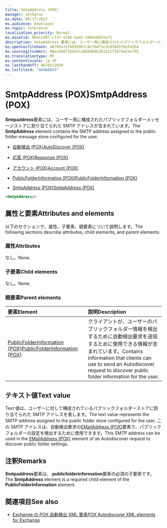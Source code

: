 ```yaml
---
title: SmtpAddress (POX)
manager: sethgros
ms.date: 09/17/2015
ms.audience: Developer
ms.topic: reference
localization_priority: Normal
ms.assetid: 984ccd97-c337-47b6-ba42-3405a8b55a71
description: SmtpAddress 要素には、ユーザー用に構成されたパブリックフォルダーメッセージストアに割り当てられた SMTP アドレスが含まれています。
ms.openlocfilehash: 48703a11fb056967c6c76073c2e928d5f6efa264
ms.sourcegitcommit: 88ec988f2bb67c1866d06b361615f3674a24e795
ms.translationtype: MT
ms.contentlocale: ja-JP
ms.lasthandoff: 06/03/2020
ms.locfileid: "44468643"
---
```

# <a name="smtpaddress-pox"></a><span data-ttu-id="cb174-103">SmtpAddress (POX)</span><span class="sxs-lookup"><span data-stu-id="cb174-103">SmtpAddress (POX)</span></span>

<span data-ttu-id="cb174-104">**Smtpaddress**要素には、ユーザー用に構成されたパブリックフォルダーメッセージストアに割り当てられた SMTP アドレスが含まれています。</span><span class="sxs-lookup"><span data-stu-id="cb174-104">The **SmtpAddress** element contains the SMTP address assigned to the public folder message store configured for the user.</span></span> 
  
- [<span data-ttu-id="cb174-105">自動検出 (POX)</span><span class="sxs-lookup"><span data-stu-id="cb174-105">AutoDiscover (POX)</span></span>](autodiscover-pox.md)
  
- [<span data-ttu-id="cb174-106">応答 (POX)</span><span class="sxs-lookup"><span data-stu-id="cb174-106">Response (POX)</span></span>](response-pox.md)
  
- [<span data-ttu-id="cb174-107">アカウント (POX)</span><span class="sxs-lookup"><span data-stu-id="cb174-107">Account (POX)</span></span>](account-pox.md)
  
- [<span data-ttu-id="cb174-108">PublicFolderInformation (POX)</span><span class="sxs-lookup"><span data-stu-id="cb174-108">PublicFolderInformation (POX)</span></span>](publicfolderinformation-pox.md)
  
- [<span data-ttu-id="cb174-109">SmtpAddress (POX)</span><span class="sxs-lookup"><span data-stu-id="cb174-109">SmtpAddress (POX)</span></span>](smtpaddress-pox.md)
  
```XML
<SmtpAddress/>
```

## <a name="attributes-and-elements"></a><span data-ttu-id="cb174-110">属性と要素</span><span class="sxs-lookup"><span data-stu-id="cb174-110">Attributes and elements</span></span>

<span data-ttu-id="cb174-111">以下のセクションで、属性、子要素、親要素について説明します。</span><span class="sxs-lookup"><span data-stu-id="cb174-111">The following sections describe attributes, child elements, and parent elements.</span></span>
  
### <a name="attributes"></a><span data-ttu-id="cb174-112">属性</span><span class="sxs-lookup"><span data-stu-id="cb174-112">Attributes</span></span>

<span data-ttu-id="cb174-113">なし。</span><span class="sxs-lookup"><span data-stu-id="cb174-113">None.</span></span>
  
### <a name="child-elements"></a><span data-ttu-id="cb174-114">子要素</span><span class="sxs-lookup"><span data-stu-id="cb174-114">Child elements</span></span>

<span data-ttu-id="cb174-115">なし。</span><span class="sxs-lookup"><span data-stu-id="cb174-115">None.</span></span>
  
### <a name="parent-elements"></a><span data-ttu-id="cb174-116">親要素</span><span class="sxs-lookup"><span data-stu-id="cb174-116">Parent elements</span></span>

|<span data-ttu-id="cb174-117">**要素**</span><span class="sxs-lookup"><span data-stu-id="cb174-117">**Element**</span></span>|<span data-ttu-id="cb174-118">**説明**</span><span class="sxs-lookup"><span data-stu-id="cb174-118">**Description**</span></span>|
|:-----|:-----|
|[<span data-ttu-id="cb174-119">PublicFolderInformation (POX)</span><span class="sxs-lookup"><span data-stu-id="cb174-119">PublicFolderInformation (POX)</span></span>](publicfolderinformation-pox.md) <br/> |<span data-ttu-id="cb174-120">クライアントが、ユーザーのパブリックフォルダー情報を検出するために自動検出要求を送信するために使用できる情報が含まれています。</span><span class="sxs-lookup"><span data-stu-id="cb174-120">Contains information that clients can use to send an Autodiscover request to discover public folder information for the user.</span></span>  <br/> |
   
## <a name="text-value"></a><span data-ttu-id="cb174-121">テキスト値</span><span class="sxs-lookup"><span data-stu-id="cb174-121">Text value</span></span>

<span data-ttu-id="cb174-122">Text 値は、ユーザーに対して構成されているパブリックフォルダーストアに割り当てられた SMTP アドレスを表します。</span><span class="sxs-lookup"><span data-stu-id="cb174-122">The text value represents the SMTP address assigned to the public folder store configured for the user.</span></span> <span data-ttu-id="cb174-123">この SMTP アドレスは、自動検出要求の[EMailAddress (POX)](emailaddress-pox.md)要素で、パブリックフォルダーの設定を検出するために使用できます。</span><span class="sxs-lookup"><span data-stu-id="cb174-123">This SMTP address can be used in the [EMailAddress (POX)](emailaddress-pox.md) element of an Autodiscover request to discover public folder settings.</span></span> 
  
## <a name="remarks"></a><span data-ttu-id="cb174-124">注釈</span><span class="sxs-lookup"><span data-stu-id="cb174-124">Remarks</span></span>

<span data-ttu-id="cb174-125">**Smtpaddress**要素は、 **publicfolderinformation**要素の必須の子要素です。</span><span class="sxs-lookup"><span data-stu-id="cb174-125">The **SmtpAddress** element is a required child element of the **PublicFolderInformation** element.</span></span> 
  
## <a name="see-also"></a><span data-ttu-id="cb174-126">関連項目</span><span class="sxs-lookup"><span data-stu-id="cb174-126">See also</span></span>

- [<span data-ttu-id="cb174-127">Exchange の POX 自動検出 XML 要素</span><span class="sxs-lookup"><span data-stu-id="cb174-127">POX Autodiscover XML elements for Exchange</span></span>](pox-autodiscover-xml-elements-for-exchange.md)

